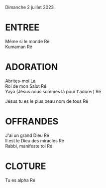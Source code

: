 Dimanche 2 juillet 2023    
    
# ENTREE    
Même si le monde Ré  
Kumaman Ré  
    
# ADORATION    
Abrites-moi La  
Roi de mon Salut Ré  
Yaya (Jésus nous sommes là pour t'adorer)  Ré  
  
Jésus tu es le plus beau nom de tous Ré  
    
# OFFRANDES    
J'ai un grand Dieu Ré  
Il est le Dieu des miracles Ré  
Rabbi, manifeste toi Ré  
    
# CLOTURE    
Tu es alpha Ré  
